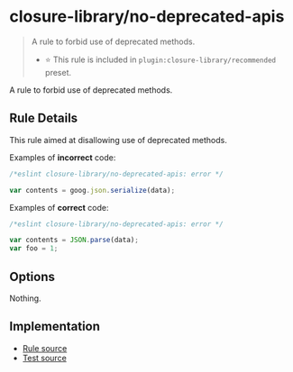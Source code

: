 # closure-library/no-deprecated-apis
> A rule to forbid use of deprecated methods.
> - ⭐️ This rule is included in `plugin:closure-library/recommended` preset.

A rule to forbid use of deprecated methods.

## Rule Details

This rule aimed at disallowing use of deprecated methods.

Examples of **incorrect** code:

```js
/*eslint closure-library/no-deprecated-apis: error */

var contents = goog.json.serialize(data);
```

Examples of **correct** code:

```js
/*eslint closure-library/no-deprecated-apis: error */

var contents = JSON.parse(data);
var foo = 1;
```

## Options

Nothing.

## Implementation

- [Rule source](../../lib/rules/closure-library/no-deprecated-apis.js)
- [Test source](../../tests/lib/rules/closure-library/no-deprecated-apis.js)

